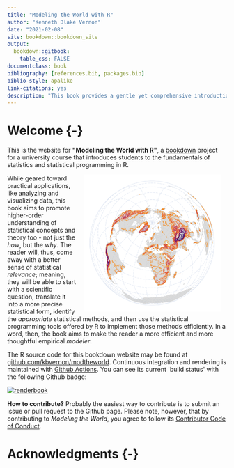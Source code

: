 ```yaml
--- 
title: "Modeling the World with R"
author: "Kenneth Blake Vernon"
date: "2021-02-08"
site: bookdown::bookdown_site
output: 
  bookdown::gitbook:
    table_css: FALSE
documentclass: book
bibliography: [references.bib, packages.bib]
biblio-style: apalike
link-citations: yes
description: "This book provides a gentle yet comprehensive introduction to doing basic statistics in R."
---
```




# Welcome {-}

This is the website for __"Modeling the World with R"__, a [bookdown](https://bookdown.org/) project for a university course that introduces students to the fundamentals of statistics and statistical programming in R.  

<img src="images/book_cover.png" width="315" height="315" align="right" style="margin: 0 1em 0 1em" />

While geared toward practical applications, like analyzing and visualizing data, this book aims to promote higher-order understanding of statistical concepts and theory too - not just the _how_, but the _why_. The reader will, thus, come away with a better sense of statistical _relevance_; meaning, they will be able to start with a scientific question, translate it into a more precise statistical form, identify the _appropriate_ statistical methods, and then use the statistical programming tools offered by R to implement those methods efficiently. In a word, then, the book aims to make the reader a more efficient and more thoughtful empirical _modeler_.  

<!-- book is also free and open source, licensed under the Creative Commons ... -->

The R source code for this bookdown website may be found at [github.com/kbvernon/modtheworld](https://github.com/kbvernon/modtheworld). Continuous integration and rendering is maintained with [Github Actions](https://github.com/kbvernon/modtheworld/actions). You can see its current 'build status' with the following Github badge:  

[![renderbook](https://github.com/kbvernon/modtheworld/workflows/renderbook/badge.svg)](https://github.com/kbvernon/modtheworld/actions)  

__How to contribute?__ Probably the easiest way to contribute is to submit an issue or pull request to the Github page. Please note, however, that by contributing to _Modeling the World_, you agree to follow its [Contributor Code of Conduct](https://github.com/kbvernon/modtheworld/blob/main/CODE_OF_CONDUCT.md). 

# Acknowledgments {-}

